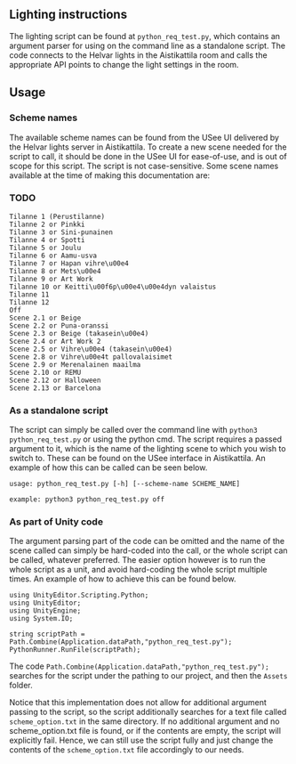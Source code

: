## Lighting instructions
The lighting script can be found at `python_req_test.py`, which contains an argument 
parser for using on the command line as a standalone script. The code connects to the
Helvar lights in the Aistikattila room and calls the appropriate API points to change
the light settings in the room.

## Usage
### Scheme names
The available scheme names can be found from the USee UI delivered by the Helvar lights
server in Aistikattila. To create a new scene needed for the script to call, it should be
done in the USee UI for ease-of-use, and is out of scope for this script. The script is 
not case-sensitive. Some scene names available at the time of making this documentation 
are:
### TODO
```
Tilanne 1 (Perustilanne)
Tilanne 2 or Pinkki
Tilanne 3 or Sini-punainen
Tilanne 4 or Spotti
Tilanne 5 or Joulu
Tilanne 6 or Aamu-usva
Tilanne 7 or Hapan vihre\u00e4
Tilanne 8 or Mets\u00e4
Tilanne 9 or Art Work
Tilanne 10 or Keitti\u00f6p\u00e4\u00e4dyn valaistus
Tilanne 11
Tilanne 12
Off
Scene 2.1 or Beige
Scene 2.2 or Puna-oranssi
Scene 2.3 or Beige (takasein\u00e4)
Scene 2.4 or Art Work 2
Scene 2.5 or Vihre\u00e4 (takasein\u00e4)
Scene 2.8 or Vihre\u00e4t pallovalaisimet
Scene 2.9 or Merenalainen maailma
Scene 2.10 or REMU
Scene 2.12 or Halloween
Scene 2.13 or Barcelona
```

### As a standalone script
The script can simply be called over the command line with `python3 python_req_test.py` 
or using the python cmd. The script requires a passed argument to it, which is the name 
of the lighting scene to which you wish to switch to. These can be found on the USee 
interface in Aistikattila. An example of how this can be called can be seen below.
```
usage: python_req_test.py [-h] [--scheme-name SCHEME_NAME]

example: python3 python_req_test.py off
```

### As part of Unity code
The argument parsing part of the code can be omitted and the name of the scene called can
simply be hard-coded into the call, or the whole script can be called, whatever preferred.
The easier option however is to run the whole script as a unit, and avoid hard-coding the
whole script multiple times. An example of how to achieve this can be found below.
```
using UnityEditor.Scripting.Python;
using UnityEditor;
using UnityEngine;
using System.IO;

string scriptPath = Path.Combine(Application.dataPath,"python_req_test.py");
PythonRunner.RunFile(scriptPath);
```
The code `Path.Combine(Application.dataPath,"python_req_test.py");` searches for the script
under the pathing to our project, and then the `Assets` folder.

Notice that this implementation does not allow for additional argument passing to the script,
so the script additionally searches for a text file called `scheme_option.txt` in the same
directory. If no additional argument and no scheme_option.txt file is found, or if the contents
are empty, the script will explicitly fail. Hence, we can still use the script fully and just 
change the contents of the `scheme_option.txt` file accordingly to our needs.
